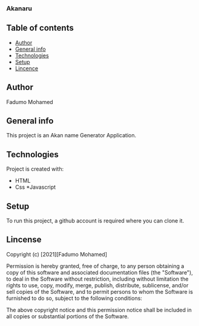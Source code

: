 ### Akanaru

## Table of contents
* [Author](#author)
* [General info](#general-info)
* [Technologies](#technologies)
* [Setup](#setup)
* [Lincence](#lincense)

## Author
Fadumo Mohamed

## General info
This project is an Akan name Generator Application. 
	
## Technologies
Project is created with:
* HTML
* Css
*Javascript
	
## Setup
To run this project, a github account is required
where you can clone it.

## Lincense


Copyright (c) [2021][Fadumo Mohamed] 

Permission is hereby granted, free of charge, to any person obtaining a copy of this software and associated documentation files (the "Software"), to deal in the Software without restriction, including without limitation the rights to use, copy, modify, merge, publish, distribute, sublicense, and/or sell copies of the Software, and to permit persons to whom the Software is furnished to do so, subject to the following conditions:

The above copyright notice and this permission notice shall be included in all copies or substantial portions of the Software.
